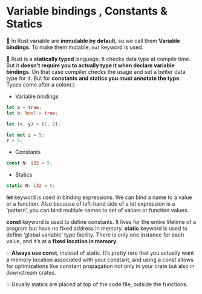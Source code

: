 # Variable bindings , Constants & Statics

🌟 In Rust variable are **immutable by default**, so we call them **Variable bindings**. To make them mutable, ```mut``` keyword is used.

🌟 Rust is a **statically typed** language; It checks data type at compile time. But it **doesn’t require you to actually type it when declare variable bindings**. On that case compiler checks the usage and set a better data type for it. But for **constants and statics you must annotate the type**. Types come after a colon(:)

* Variable bindings

```rust
let a = true;
let b: bool = true;

let (x, y) = (1, 2);

let mut z = 5;
z = 6;
```

* Constants

```rust
const N: i32 = 5;
```

* Statics

```rust
static N: i32 = 5;
```

**let** keyword is used in binding expressions. We can bind a name to a value or a function. Also because of left-hand side of a let expression is a ‘pattern’, you can bind multiple names to set of values or function values.

**const** keyword is used to define constants. It lives for the entire lifetime of a program but have no fixed address in memory. **static** keyword is used to define ‘global variable’ type facility. There is only one instance for each value, and it’s at a **fixed location in memory**.

💡 **Always use const**, instead of static. It’s pretty rare that you actually want a memory location associated with your constant, and using a const allows for optimizations like constant propagation not only in your crate but also in downstream crates.

💡 Usually statics are placed at top of the code file, outside the functions.
